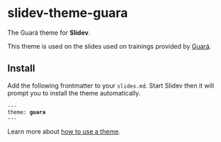# slidev-theme-guara

The Guará theme for **Slidev**.

This theme is used on the slides used on trainings provided by [Guará](https://guara.io).

## Install

Add the following frontmatter to your `slides.md`. Start Slidev then it will prompt you to install the theme automatically.

<pre><code>---
theme: <b>guara</b>
---</code></pre>

Learn more about [how to use a theme](https://sli.dev/themes/use).